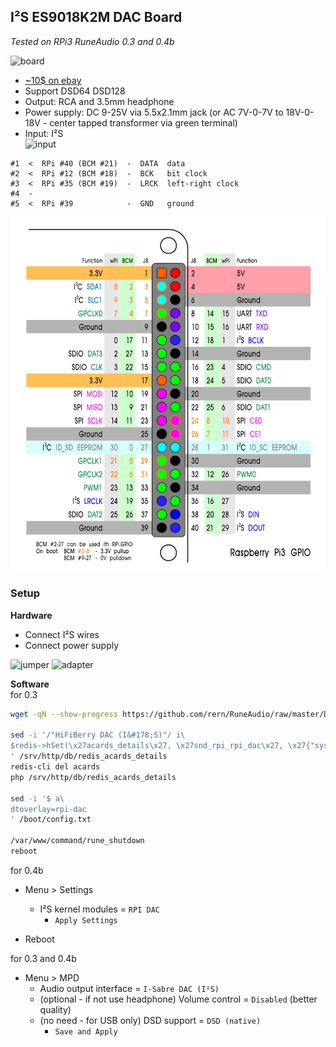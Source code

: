I²S ES9018K2M DAC Board
---
_Tested on RPi3 RuneAudio 0.3 and 0.4b_

![board](https://github.com/rern/RuneAudio/raw/master/DAC_I2S_ES9018K2M/ES9018K2M.jpg)
- [~10$ on ebay](https://www.ebay.com/sch/i.html?_from=R40&_sacat=0&_sop=15&_nkw=es9018k2m+board&rt=nc&LH_BIN=1)
- Support DSD64 DSD128
- Output: RCA and 3.5mm headphone
- Power supply: DC 9-25V via 5.5x2.1mm jack (or AC 7V-0-7V to 18V-0-18V - center tapped transformer via green terminal)
- Input: I²S  
![input](https://github.com/rern/RuneAudio/raw/master/DAC_I2S_ES9018K2M/input.png)  
```
#1  <  RPi #40 (BCM #21)  -  DATA  data
#2  <  RPi #12 (BCM #18)  -  BCK   bit clock
#3  <  RPi #35 (BCM #19)  -  LRCK  left-right clock
#4  -
#5  <  RPi #39            -  GND   ground
```
<img src="https://github.com/rern/_assets/blob/master/RuneUI_GPIO/RPi3_GPIO.svg" width="600">

### Setup
**Hardware**
- Connect I²S wires
- Connect power supply

![jumper](https://github.com/rern/RuneAudio/raw/master/DAC_I2S_ES9018K2M/jumpers.jpg) ![adapter](https://github.com/rern/RuneAudio/raw/master/DAC_I2S_ES9018K2M/adapter.jpg)

**Software**  
for 0.3  
```sh
wget -qN --show-progress https://github.com/rern/RuneAudio/raw/master/DAC_I2S_ES9018K2M/rpi-dac.dtbo -P /boot

sed -i '/"HiFiBerry DAC (I&#178;S)"/ i\
$redis->hSet(\x27acards_details\x27, \x27snd_rpi_rpi_dac\x27, \x27{"sysname":"snd_rpi_rpi_dac","extlabel":"I-Sabre DAC (I&#178;S)","hwplatformid":"08","type":"i2s"}\x27);
' /srv/http/db/redis_acards_details
redis-cli del acards
php /srv/http/db/redis_acards_details

sed -i '$ a\
dtoverlay=rpi-dac
' /boot/config.txt

/var/www/command/rune_shutdown
reboot
```

for 0.4b
- Menu > Settings
	- I²S kernel modules = `RPI DAC`
		- `Apply Settings`
		
- Reboot

for 0.3 and 0.4b
- Menu > MPD
	- Audio output interface = `I-Sabre DAC (I²S)`
	- (optional - if not use headphone) Volume control = `Disabled` (better quality)
	- (no need - for USB only) DSD support = `DSD (native)`
		- `Save and Apply`		
